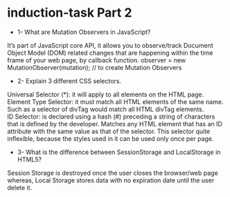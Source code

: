 # induction-task Part 2 

* 1- What are Mutation Observers in JavaScript?

It’s part of JavaScript core API, it allows you to observe/track Document Object Model (DOM) related changes that are happening within the time frame of your web page, by callback function.
observer = new MutationObserver(mutation); // to create Mutation Observers

* 2- Explain 3 different CSS selectors.

Universal Selector (*): it will apply to all elements on the HTML page.<br/>Element Type Selector: it must match all HTML elements of the same name. Such as a selector of divTag would match all HTML divTag elements. 
<br/>ID Selector: is declared using a hash (#) preceding a string of characters that is defined by the developer. Matches any HTML element that has an ID attribute with the same value as that of the selector. This selector quite inflexible, because the styles used in it can be used only once per page.

* 3- What is the difference between SessionStorage and LocalStorage in HTML5?

Session Storage is destroyed once the user closes the browser/web page whereas, Local Storage stores data with no expiration date until the user delete it.

